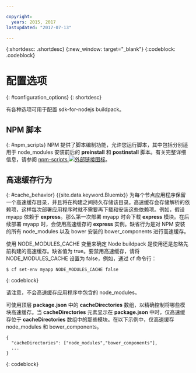 ```yaml
---

copyright:
  years: 2015, 2017
lastupdated: "2017-07-13"

---
```


{:shortdesc: .shortdesc}
{:new_window: target="_blank"}
{:codeblock: .codeblock}

# 配置选项
{: #configuration_options}
{: shortdesc}

有各种选项可用于配置 sdk-for-nodejs buildpack。

## NPM 脚本
{: #npm_scripts}
NPM 提供了脚本编制功能，允许您运行脚本，其中包括分别适用于 node_modules 安装前后的 **preinstall** 和 **postinstall** 脚本。有关完整详细信息，请参阅 [npm-scripts ![外部链接图标](../../icons/launch-glyph.svg "外部链接图标")](https://docs.npmjs.com/misc/scripts)。

## 高速缓存行为
{: #cache_behavior}
{{site.data.keyword.Bluemix}} 为每个节点应用程序保留一个高速缓存目录，并且将在构建之间持久存储该目录。高速缓存会存储解析的依赖项，这样每次部署应用程序时就不需要再下载和安装这些依赖项。例如，假设 myapp 依赖于 **express**。那么第一次部署 myapp 时会下载 **express** 模块。在后续部署 myapp 时，会使用高速缓存的 **express** 实例。缺省行为是对 NPM 安装的所有 node_modules 以及 bower 安装的 bower_components 进行高速缓存。

使用 NODE_MODULES_CACHE 变量来确定 Node buildpack 是使用还是忽略先前构建的高速缓存。缺省值为 true。要禁用高速缓存，请将 NODE_MODULES_CACHE 设置为 false，例如，通过 cf 命令行：

```
$ cf set-env myapp NODE_MODULES_CACHE false
```
{: codeblock}

请注意，不会高速缓存应用程序中包含的 node_modules。

可使用顶层 **package.json** 中的 **cacheDirectories** 数组，以精确控制将哪些模块高速缓存。当 **cacheDirectories** 元素显示在 **package.json** 中时，仅高速缓存位于 **cacheDirectories** 数组中的那些模块。在以下示例中，仅高速缓存 node_modules 和 bower_components。

```
{
  "cacheDirectories": ["node_modules","bower_components"],
  ...
}
```
{: codeblock}
